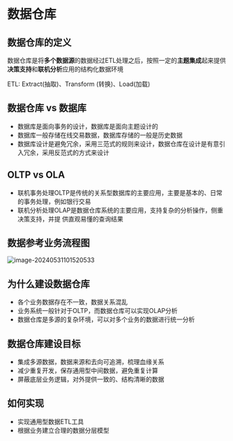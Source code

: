# 数据仓库

## 数据仓库的定义

数据仓库是将**多个数据源**的数据经过ETL处理之后，按照一定的**主题集成**起来提供**决策支持**和**联机分析**应用的结构化数据环境 

ETL: Extract(抽取)、Transform (转换)、Load(加载)

## 数据仓库 vs 数据库

- 数据库是面向事务的设计，数据库是面向主题设计的
- 数据库一般存储在线交易数据，数据库存储的一般是历史数据
- 数据库设计是避免冗余，采用三范式的规则来设计，数据仓库在设计是有意引入冗余，采用反范式的方式来设计

## OLTP vs OLA

- 联机事务处理OLTP是传统的关系型数据库的主要应用，主要是基本的、日常的事务处理，例如银行交易
- 联机分析处理OLAP是数据仓库系统的主要应用，支持复杂的分析操作，侧重决策支持，并提 供直观易懂的查询结果

## 数据参考业务流程图

![image-20240531101520533](D:\user\person\notes\编程学习\大数据\大数据平台\assets\image-20240531101520533.png)

## 为什么建设数据仓库

- 各个业务数据存在不一致，数据关系混乱
- 业务系统一般针对于OLTP，而数据仓库可以实现OLAP分析
- 数据仓库是多源的复杂环境，可以对多个业务的数据进行统一分析

## 数据仓库建设目标

- 集成多源数据，数据来源和去向可追溯，梳理血缘关系
- 减少重复开发，保存通用型中间数据，避免重复计算
- 屏蔽底层业务逻辑，对外提供一致的、结构清晰的数据

## 如何实现

- 实现通用型数据ETL工具
- 根据业务建立合理的数据分层模型